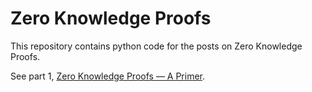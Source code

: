 # Zero Knowledge Proofs

This repository contains python code for the posts on Zero Knowledge Proofs.

See part 1, [Zero Knowledge Proofs — A Primer](https://jeremykun.com/2016/07/05/zero-knowledge-proofs-a-primer/).
